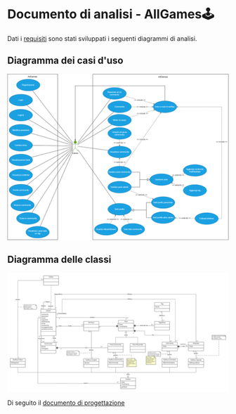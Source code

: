 # Documento di analisi - **AllGames🕹️**

Dati i [requisiti](Requisiti.md) sono stati sviluppati i seguenti diagrammi di analisi.

## Diagramma dei casi d'uso

![Diagramma dei casi d'uso](img/AllGames%20-%20Diagramma%20dei%20casi%20d'uso.png)


## Diagramma delle classi

![Diagramma delle classi](img/AllGames%20-%20Diagramma%20delle%20classi.png)

Di seguito il [documento di progettazione](Progettazione.md)